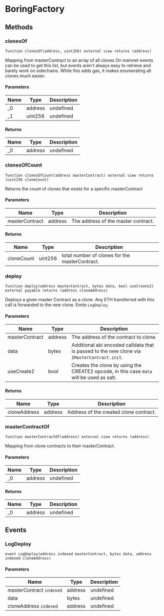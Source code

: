 # BoringFactory









## Methods

### clonesOf

```solidity
function clonesOf(address, uint256) external view returns (address)
```

Mapping from masterContract to an array of all clones On mainnet events can be used to get this list, but events aren&#39;t always easy to retrieve and barely work on sidechains. While this adds gas, it makes enumerating all clones much easier.



#### Parameters

| Name | Type | Description |
|---|---|---|
| _0 | address | undefined |
| _1 | uint256 | undefined |

#### Returns

| Name | Type | Description |
|---|---|---|
| _0 | address | undefined |

### clonesOfCount

```solidity
function clonesOfCount(address masterContract) external view returns (uint256 cloneCount)
```

Returns the count of clones that exists for a specific masterContract



#### Parameters

| Name | Type | Description |
|---|---|---|
| masterContract | address | The address of the master contract. |

#### Returns

| Name | Type | Description |
|---|---|---|
| cloneCount | uint256 | total number of clones for the masterContract. |

### deploy

```solidity
function deploy(address masterContract, bytes data, bool useCreate2) external payable returns (address cloneAddress)
```

Deploys a given master Contract as a clone. Any ETH transferred with this call is forwarded to the new clone. Emits `LogDeploy`.



#### Parameters

| Name | Type | Description |
|---|---|---|
| masterContract | address | The address of the contract to clone. |
| data | bytes | Additional abi encoded calldata that is passed to the new clone via `IMasterContract.init`. |
| useCreate2 | bool | Creates the clone by using the CREATE2 opcode, in this case `data` will be used as salt. |

#### Returns

| Name | Type | Description |
|---|---|---|
| cloneAddress | address | Address of the created clone contract. |

### masterContractOf

```solidity
function masterContractOf(address) external view returns (address)
```

Mapping from clone contracts to their masterContract.



#### Parameters

| Name | Type | Description |
|---|---|---|
| _0 | address | undefined |

#### Returns

| Name | Type | Description |
|---|---|---|
| _0 | address | undefined |



## Events

### LogDeploy

```solidity
event LogDeploy(address indexed masterContract, bytes data, address indexed cloneAddress)
```





#### Parameters

| Name | Type | Description |
|---|---|---|
| masterContract `indexed` | address | undefined |
| data  | bytes | undefined |
| cloneAddress `indexed` | address | undefined |




